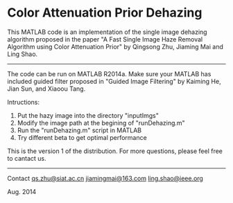 # Color Attenuation Prior Dehazing

This MATLAB code is an implementation of the single image dehazing 
algorithm proposed in the paper "A Fast Single Image Haze Removal 
Algorithm using Color Attenuation Prior" by Qingsong Zhu, Jiaming Mai 
and Ling Shao. 

***********************************************************************
The code can be run on MATLAB R2014a. Make sure your MATLAB has 
included guided filter proposed in "Guided Image Filtering" by Kaiming He,
Jian Sun, and Xiaoou Tang.

Intructions:
1) Put the hazy image into the directory "inputImgs"
2) Modify the image path at the begining of "runDehazing.m"
3) Run the "runDehazing.m" script in MATLAB
4) Try different beta to get optimal performance

This is the version 1 of the distribution. For more questions, please 
feel free to cantact us.
***********************************************************************

Contact
qs.zhu@siat.ac.cn 
jiamingmai@163.com
ling.shao@ieee.org

Aug. 2014

